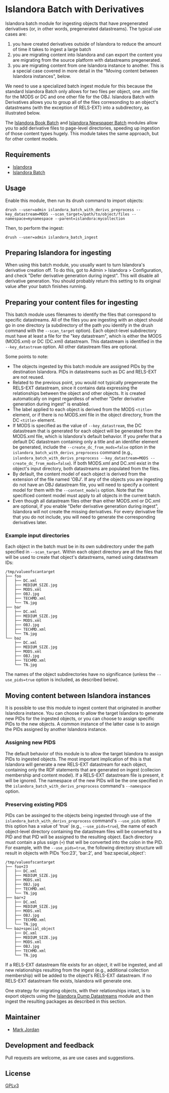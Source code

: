 # Islandora Batch with Derivatives

Islandora batch module for ingesting objects that have pregenerated derivatives (or, in other words, pregenerated datastreams). The typical use cases are:

1. you have created derivatives outside of Islandora to reduce the amount of time it takes to ingest a large batch
2. you are migrating content into Islandora and can export the content you are migrating from the source platform with datastreams pregenerated.
3. you are migrating content from one Islandora instance to another. This is a special case covered in more detail in the "Moving content between Islandora instances", below.

We need to use a specialized batch ingest module for this because the standard Islandora Batch only allows for two files per object, one .xml file for the MODS or DC and one other file for the OBJ. Islandora Batch with Derivatives allows you to group all of the files corresonding to an object's datastreams (with the exception of RELS-EXT) into a subdirectory, as illustrated below.

The [Islandora Book Batch](https://github.com/Islandora/islandora_book_batch) and [Islandora Newspaper Batch](https://github.com/Islandora/islandora_newspaper_batch) modules allow you to add derivative files to page-level directories, speeding up ingestion of those content types hugely. This module takes the same approach, but for other content models.

## Requirements

* [Islandora](https://github.com/Islandora/islandora)
* [Islandora Batch](https://github.com/Islandora/islandora_batch)

## Usage

Enable this module, then run its drush command to import objects:

`drush --user=admin islandora_batch_with_derivs_preprocess --key_datastream=MODS --scan_target=/path/to/object/files --namespace=mynamespace --parent=islandora:mycollection`

Then, to perform the ingest:

`drush --user=admin islandora_batch_ingest`

## Preparing Islandora for ingesting

When using this batch module, you usually want to turn Islandora's derivative creation off. To do this, got to Admin > Islandora > Configuration, and check "Defer derivative generation during ingest". This will disable all derivative generation. You should probably return this setting to its original value after your batch finishes running.

## Preparing your content files for ingesting

This batch module uses filenames to identify the files that correspond to specific datastreams. All of the files you are ingesting with an object should go in one directory (a subdirectory of the path you identify in the drush command with the `--scan_target` option). Each object-level subdirectory must have at least a file for the "key datastream", which is either the MODS (MODS.xml) or DC (DC.xml) datastream. This datastream is identified in the `--key_datastream` option. All other datastream files are optional.

Some points to note:

* The objects ingested by this batch module are assigned PIDs by the destination Islandora. PIDs in datastreams such as DC and RELS-EXT are not reused.
* Related to the previous point, you would not typically pregenerate the RELS-EXT datastream, since it contains data expressing the relationships between the object and other objects. It is created automatically on ingest regardless of whether "Defer derivative generation during ingest" is enabled.
* The label applied to each object is derived from the MODS `<title>` element, or if there is no MODS.xml file in the object directory, from the DC `<title>` element.
* If MODS is specified as the value of `--key_datastream`, the DC datastream that is generated for each object will be generated from the MODS.xml file, which is Islandora's default behavior. If you prefer that a default DC datastream containing only a title and an identifier element be generated, include the `--create_dc_from_mods=false` option in the `islandora_batch_with_derivs_preprocess` command (e.g., `islandora_batch_with_derivs_preprocess --key_datastream=MODS --create_dc_from_mods=false`). If both MODS.xml and DC.xml exist in the object's input directory, both datastreams are populated from the files.
* By default, the content model of each object is derived from the extension of the file named 'OBJ'. If any of the objects you are ingesting do not have an OBJ datastream file, you will need to specify a content model for them with the `--content_models` option. Note that the specificed content model must apply to all objects in the current batch.
* Even though all datastream files other than either MODS.xml or DC.xml are optional, if you enable "Defer derivative generation during ingest", Islandora will not create the missing derivatives. For every derivative file that you do not include, you will need to generate the corresponding derivatives later.

### Example input directories

Each object in the batch must be in its own subdirectory under the path specified in `--scan_target`. Within each object directory are all the files that will be used to create that object's datastreams, named using datastream IDs:

```
/tmp/valueofscantarget
├── foo 
│   ├── DC.xml
│   ├── MEDIUM_SIZE.jpg
│   ├── MODS.xml
│   ├── OBJ.jpg
│   ├── TECHMD.xml
│   └── TN.jpg
├── bar
│   ├── DC.xml
│   ├── MEDIUM_SIZE.jpg
│   ├── MODS.xml
│   ├── OBJ.jpg
│   ├── TECHMD.xml
│   └── TN.jpg
└── baz
    ├── DC.xml
    ├── MEDIUM_SIZE.jpg
    ├── MODS.xml
    ├── OBJ.jpg
    ├── TECHMD.xml
    └── TN.jpg
```

The names of the object subdirectories have no significance (unless the `--use_pids=true` option is included, as described below).

## Moving content between Islandora instances

It is possible to use this module to ingest content that originated in another Islandora instance. You can choose to allow the target Islandora to generate new PIDs for the ingested objects, or you can choose to assign specific PIDs to the new objects. A common instance of the latter case is to assign the PIDs assigned by another Islandora instance. 

### Assigning new PIDS

The default behavior of this module is to allow the target Islandora to assign PIDs to ingested objects. The most important implication of this is that Islandora will generate a new RELS-EXT datastream for each object, containing only the RDF statements that are generated on ingest (collecion membership and content model). If a RELS-EXT datastream file is present, it will be ignored. The namespace of the new PIDs will be the one specified in the `islandora_batch_with_derivs_preprocess` command's `--namespace` option.

### Preserving existing PIDS

PIDs can be assinged to the objects being ingested through use of the `islandora_batch_with_derivs_preprocess` command's `--use_pids` option. If this option has a value of 'true' (e.g., `--use_pids=true`), the name of each object-level directory containing the datastream files will be converted to a PID and that PID will be assigned to the resulting object. Each directory must contain a plus ssign (`+`) that will be converted into the colon in the PID. For example, with the `--use_pids=true`, the following directory structure will result in objects with PIDs 'foo:23', 'bar:2', and 'baz:special_object':

```
/tmp/valueofscantarget
├── foo+23 
│   ├── DC.xml
│   ├── MEDIUM_SIZE.jpg
│   ├── MODS.xml
│   ├── OBJ.jpg
│   ├── TECHMD.xml
│   └── TN.jpg
├── bar+2
│   ├── DC.xml
│   ├── MEDIUM_SIZE.jpg
│   ├── MODS.xml
│   ├── OBJ.jpg
│   ├── TECHMD.xml
│   └── TN.jpg
└── baz+special_object
    ├── DC.xml
    ├── MEDIUM_SIZE.jpg
    ├── MODS.xml
    ├── OBJ.jpg
    ├── TECHMD.xml
    └── TN.jpg
```

If a RELS-EXT datastream file exists for an object, it will be ingested, and all new relationships resulting from the ingest (e.g., additional collection membership) will be added to the object's RELS-EXT datastream. If no RELS-EXT datastream file exists, Islandora will generate one.

One strategy for migrating objects, with their relationships intact, is to export objects using the [Islandora Dump Datastreams](https://github.com/mjordan/islandora_dump_datastreams) module and then ingest the resulting packages as described in this section.

## Maintainer

* [Mark Jordan](https://github.com/mjordan)

## Development and feedback

Pull requests are welcome, as are use cases and suggestions.

## License

 [GPLv3](http://www.gnu.org/licenses/gpl-3.0.txt)
